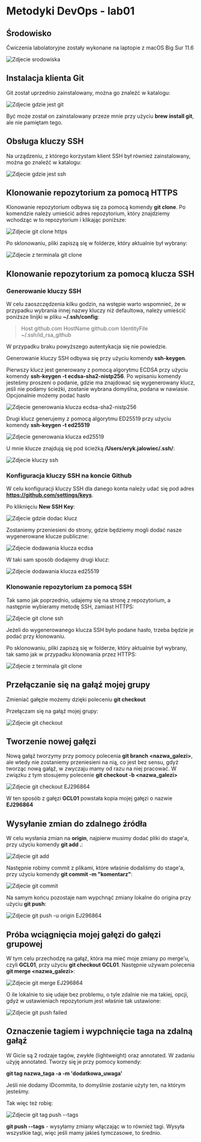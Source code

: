 # Metodyki DevOps - lab01

## Środowisko

Ćwiczenia labolatoryjne zostały wykonane na laptopie z macOS Big Sur 11.6

![Zdjecie srodowiska](screenshots/macos-big-siur.png)

## Instalacja klienta Git

Git został uprzednio zainstalowany, można go znaleźć w katalogu:

![Zdjecie gdzie jest git](screenshots/which-git.png)

Być może został on zainstalowany przeze mnie przy użyciu **brew install git**, ale nie pamiętam tego.

## Obsługa kluczy SSH

Na urządzeniu, z którego korzystam klient SSH był również zainstalowany, można go znaleźć w katalogu:

![Zdjecie gdzie jest ssh](screenshots/which-ssh.png)

## Klonowanie repozytorium za pomocą HTTPS

Klonowanie repozytorium odbywa się za pomocą komendy **git clone**. Po komendzie należy umieścić adres repozytorium, który znajdziemy wchodząc w to repozytorium i klikając poniższe:

![Zdjecie git clone https](screenshots/git-clone-https.png)

Po sklonowaniu, pliki zapiszą się w folderze, który aktualnie był wybrany:

![Zdjecie z terminala git clone](screenshots/git-clone-https-terminal.png)

## Klonowanie repozytorium za pomocą klucza SSH

### Generowanie kluczy SSH

W celu zaoszczędzenia kilku godzin, na wstępie warto wspomnieć, że w przypadku wybrania innej nazwy kluczy niż defaultowa, należy umieścić poniższe linijki w pliku **~/.ssh/config**:

> Host github.com
> HostName github.com
> IdentityFile ~/.ssh/id_rsa_github

W przypadku braku powyższego autentykacja się nie powiedzie.

Generowanie kluczy SSH odbywa się przy użyciu komendy **ssh-keygen**.

Pierwszy klucz jest generowany z pomocą algorytmu ECDSA przy użyciu komendy **ssh-keygen -t ecdsa-sha2-nistp256**. 
Po wpisaniu komendy jesteśmy proszeni o podanie, gdzie ma znajdować się wygenerowany klucz, jeśli nie podamy ścieżki, zostanie wybrana domyślna, podana w nawiasie. Opcjonalnie możemy podać hasło

![Zdjecie generowania klucza ecdsa-sha2-nistp256](screenshots/ssh-keygen-ecdsa-sha2-nistp256.png)

Drugi klucz generujemy z pomocą algorytmu ED25519 przy użyciu komendy **ssh-keygen -t ed25519**

![Zdjecie generowania klucza ed25519](screenshots/ssh-keygen-ed25519.png)

U mnie klucze znajdują się pod ścieżką **/Users/eryk.jalowiec/.ssh/**:

![Zdjecie kluczy ssh](screenshots/ssh-keys.png)

### Konfiguracja kluczy SSH na koncie Github

W celu konfiguracji kluczy SSH dla danego konta należy udać się pod adres **https://github.com/settings/keys**.

Po kliknięciu **New SSH Key**:

![Zdjecie gdzie dodac klucz](screenshots/ssh-key-add.png)

 Zostaniemy przeniesieni do strony, gdzie będziemy mogli dodać nasze wygenerowane klucze publiczne:

![Zdjecie dodawania klucza ecdsa](screenshots/ssh-ecdsa-key-add.png)

W taki sam sposób dodajemy drugi klucz:

![Zdjecie dodawania klucza ed25519](screenshots/ssh-ed25519-key-add.png)

### Klonowanie repozytorium za pomocą SSH

Tak samo jak poprzednio, udajemy się na stronę z repozytorium, a następnie wybieramy metodę SSH, zamiast HTTPS:

![Zdjecie git clone ssh](screenshots/git-clone-ssh.png)

Jeżeli do wygenerowanego klucza SSH było podane hasło, trzeba będzie je podać przy klonowaniu.

Po sklonowaniu, pliki zapiszą się w folderze, który aktualnie był wybrany, tak samo jak w przypadku klonowania przez HTTPS:

![Zdjecie z terminala git clone](screenshots/git-clone-ssh-terminal.png)

## Przełączanie się na gałąź mojej grupy

Zmieniać gałęzie możemy dzięki poleceniu **git checkout**

Przełączam się na gałąź mojej grupy:

![Zdjecie git checkout](screenshots/git-checkout-gcl01.png)

## Tworzenie nowej gałęzi

Nową gałąź tworzymy przy pomocy polecenia **git branch <nazwa_galezi>**, ale wtedy nie zostaniemy przeniesieni na nią, co jest bez sensu, gdyż tworząc nową gałąź, w zwyczaju mamy od razu na niej pracować. W związku z tym stosujemy polecenie **git checkout -b <nazwa_galezi>**

![Zdjecie git checkout EJ296864](screenshots/git-checkout-b-EJ296864.png)

W ten sposób z gałęzi **GCL01** powstała kopia mojej gałęzi o nazwie **EJ296864**

## Wysyłanie zmian do zdalnego źródła

W celu wysłania zmian na **origin**, najpierw musimy dodać pliki do stage'a, przy użyciu komendy **git add .**:

![Zdjecie git add](screenshots/git-add.png)

Następnie robimy commit z plikami, które właśnie dodaliśmy do stage'a, przy użyciu komendy **git commit -m "komentarz"**:

![Zdjecie git commit](screenshots/git-commit.png)

Na samym końcu pozostaje nam wypchnąć zmiany lokalne do origina przy użyciu **git push**:

![Zdjecie git push -u origin EJ296864](screenshots/git-push-u-origin-EJ296864.png)

## Próba wciągnięcia mojej gałęzi do gałęzi grupowej

W tym celu przechodzę na gałąź, która ma mieć moje zmiany po merge'u, czyli **GCL01**, przy użyciu **git checkout GCL01**.
Następnie używam polecenia **git merge <nazwa_galezi>**:

![Zdjecie git merge EJ296864](screenshots/git-merge-EJ296864.png)

O ile lokalnie to się udaje bez problemu, o tyle zdalnie nie ma takiej, opcji, gdyż w ustawieniach repozytorium jest właśnie tak ustawione:

![Zdjecie git push failed](screenshots/git-push-failed.png)

## Oznaczenie tagiem i wypchnięcie taga na zdalną gałąź

W Gicie są 2 rodzaje tagów, zwykłe (lightweight) oraz annotated. W zadaniu użyję annotated. Tworzy się je przy pomocy komendy:

**git tag nazwa_taga <IDcommita> -a -m 'dodatkowa_uwaga'**

Jeśli nie dodamy IDcommita, to domyślnie zostanie użyty ten, na którym jesteśmy.

Tak więc też robię:

![Zdjecie git tag push --tags](screenshots/git-tag-push-tags.png)

**git push --tags** - wysyłamy zmiany włączając w to również tagi. Wysyła wszystkie tagi, więc jeśli mamy jakieś tymczasowe, to średnio.
